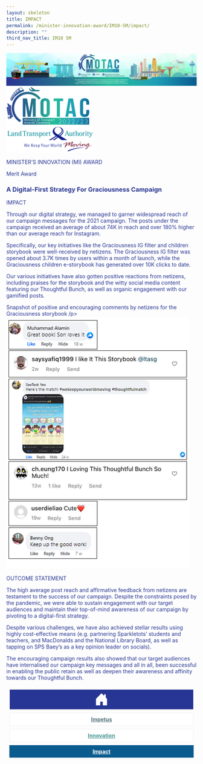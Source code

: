 ```yaml
---
layout: skeleton
title: IMPACT​
permalink: /minister-innovation-award/IM10-SM/impact/
description: ""
third_nav_title: IM10 SM
---
```

<style type="text/css">
    .text-pri {
      color: #273592;
    }

    .nav-tabs {
      border-bottom: none !important;
      overflow: hidden !important;
    }

    .nav-link {
      margin: 8px !important;
      border-radius: 0px !important;
      font-weight: 700 !important;
      padding: 0.5rem 2.8rem !important;
    }

    .link-home {
      border: 1px solid #eee !important;
      color: #fff !important;
      background: rgb(39, 54, 149) !important;
      display: flex;
      justify-content: center;
      align-items: center;
    }

    .link-project {
      border: 1px solid #eee !important;
      color: rgb(83, 114, 122) !important;
      background-color: #fff !important;
      display: flex;
      justify-content: center;
      align-items: center;
    }

    .link-project.active {
      border: none !important;
      color: #fff !important;
      background: rgb(41, 115, 144) !important;
    }

    .link-solution {
      border: 1px solid #eee !important;
      color: rgb(69, 148, 145) !important;
      background-color: #fff !important;
      display: flex;
      justify-content: center;
      align-items: center;
    }

    .link-solution.active {
      border: none !important;
      color: #fff !important;
      background: rgb(34, 155, 189) !important;
    }

    .link-impact {
      border: 1px solid #eee !important;
      color: rgb(41, 95, 120) !important;
      background-color: #fff !important;
      display: flex;
      justify-content: center;
      align-items: center;
    }

    .link-impact.active {
      border: none !important;
      color: #fff !important;
      background: rgb(10, 91, 142) !important;
    }
  </style>
<img src="/images/hero.png" class="w-100"  alt="hero"/>
  <div class="container-fluid py-5 card-bg text-pri my-5">
    <div class="row">
      <div class="col-sm-12 pt-4 pb-3 text-center">
        <img src="/images/Logos/MOTAC_header.png" alt="motac logo" class="img-fluid" />
      </div>
    </div>
    <div class="row border border-4 border-info">
      <div class="col-sm-4 py-3 text-center d-flex flex-column align-items-center justify-content-center">
        <img src="/images/Logos/LTA.png" class="img-fluid" alt="LTA" />
      </div>
      <div class="col-sm-8 py-3 text-center bg-primary d-flex justify-content-center flex-column aligin-items-center">
        <p class="mb-1 text-light font-weight-bold raleway-font"> MINISTER’S INNOVATION (MI) AWARD </p>
        <p class="mb-0 distinguished-award">Merit Award</p>
      </div>
    </div>
    <div class="row">
      <div class="col-12 py-3">
        <h3 class="text-center font-weight-bold"> A Digital-First Strategy For Graciousness Campaign </h3>
      </div>
      <div class="col-sm-12 text-center py-2 my-2 bg-heading">
        <p class="mb-0 h3 font-weight-bold text-uppercase text-light"> IMPACT </p>
      </div>
      <div class="col-sm-12">
        <div class="row py-2">
          <div class="col-sm-8 p-2">
            <p class="mb-2"> Through our digital strategy, we managed to garner widespread reach of our campaign messages for the 2021 campaign. The posts under the campaign received an average of about 74K in reach and over 180% higher than our average reach for Instagram. </p>
            <p class="mb-2"> Specifically, our key initiatives like the Graciousness IG filter and children storybook were well-received by netizens. The Graciousness IG filter was opened about 3.7K times by users within a month of launch, while the Graciousness children e-storybook has generated over 10K clicks to date. </p>
            <p class="mb-2"> Our various initiatives have also gotten positive reactions from netizens, including praises for the storybook and the witty social media content featuring our Thoughtful Bunch, as well as organic engagement with our gamified posts. </p>
          </div>
          <div class="col-sm-4 py-2 text-center">
            <p class="mb-3 font-weight-light">Snapshot of positive and encouraging comments by netizens for the Graciousness storybook /p> <img src="/images/MI/IM10/Graciousness Image 9.PNG" class="img-fluid mb-3" alt="" />
          </div>
        </div>
      </div>
    </div>
    <div class="row">
      <div class="col-sm-12 text-center py-2 my-2 bg-heading">
        <p class="mb-0 h3 font-weight-bold text-uppercase text-light"> OUTCOME STATEMENT </p>
      </div>
      <div class="col-sm-12 py-2">
        <p class="mb-2 font-weight-bold text-pri"> The high average post reach and affirmative feedback from netizens are testament to the success of our campaign. Despite the constraints posed by the pandemic, we were able to sustain engagement with our target audiences and maintain their top-of-mind awareness of our campaign by pivoting to a digital-first strategy. </p>
        <p class="mb-2 font-weight-bold text-pri"> Despite various challenges, we have also achieved stellar results using highly cost-effective means (e.g. partnering Sparkletots’ students and teachers, and MacDonalds and the National Library Board, as well as tapping on SPS Baey’s as a key opinion leader on socials). </p>
        <p class="mb-2 font-weight-bold text-pri"> The encouraging campaign results also showed that our target audiences have internalised our campaign key messages and all in all, been successful in enabling the public retain as well as deepen their awareness and affinity towards our Thoughtful Bunch. </p>
      </div>
    </div>
    <nav>
      <div class="nav nav-tabs nav-fill" id="nav-tab" role="tablist">
        <a class="nav-link text-uppercase link-home text-decoration-none" id="nav-home-tab" href="/minister-innovation-award/IM10-SM/home/">
          <svg xmlns="http://www.w3.org/2000/svg" width="36" height="36" fill="currentColor" class="bi bi-house-door-fill" viewBox="0 0 16 16">
            <path d="M6.5 14.5v-3.505c0-.245.25-.495.5-.495h2c.25 0 .5.25.5.5v3.5a.5.5 0 0 0 .5.5h4a.5.5 0 0 0 .5-.5v-7a.5.5 0 0 0-.146-.354L13 5.793V2.5a.5.5 0 0 0-.5-.5h-1a.5.5 0 0 0-.5.5v1.293L8.354 1.146a.5.5 0 0 0-.708 0l-6 6A.5.5 0 0 0 1.5 7.5v7a.5.5 0 0 0 .5.5h4a.5.5 0 0 0 .5-.5Z" />
          </svg>
        </a>
        <a class="nav-link link-project text-decoration-none text-uppercase" id="nav-project-tab" href="/minister-innovation-award/IM10-SM/impetus/"> Impetus </a>
        <a class="nav-link link-solution text-decoration-none text-uppercase" id="nav-solution-tab" href="/minister-innovation-award/IM10-SM/innovation/"> Innovation</a>
        <a class="nav-link active link-impact text-decoration-none text-uppercase" id="nav-impact-tab" href="/minister-innovation-award/IM10-SM/impact/"> Impact</a>
      </div>
    </nav>
  </div>